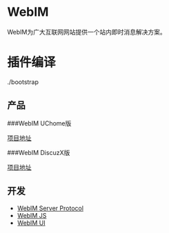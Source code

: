 WebIM
=========================

WebIM为广大互联网网站提供一个站内即时消息解决方案。


插件编译
========

./bootstrap

产品
-----------------

###WebIM UChome版

[项目地址][webim_for_uchome]


###WebIM DiscuzX版

[项目地址][webim_for_discuzX]

开发
-----------------

*	[WebIM Server Protocol][webim_server_protocol]
*	[WebIM JS][webim_js]
*	[WebIM UI][webim_ui]


[webim_js]: http://github.com/webim/webim-js
[webim_ui]: http://github.com/webim/webim-ui
[webim_for_uchome]: http://github.com/webim/webim-plugin-uchome
[webim_for_discuzX]: http://github.com/webim/webim-plugin-discuzX
[webim_server_protocol]: http://github.com/webim/webim/blob/master/doc/server_protocol.md
